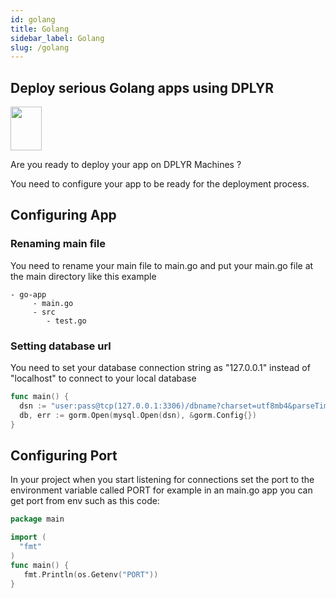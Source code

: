 ```yaml
---
id: golang
title: Golang
sidebar_label: Golang
slug: /golang
---
```

## Deploy serious Golang apps using DPLYR 
<img class="right-image" src="https://camo.githubusercontent.com/98ed65187a84ecf897273d9fa18118ce45845057/68747470733a2f2f7261772e6769746875622e636f6d2f676f6c616e672d73616d706c65732f676f706865722d766563746f722f6d61737465722f676f706865722e706e67" width="50px" height="70px" />
<p>Are you ready to deploy your app on DPLYR Machines ?</p>

You need to configure your app to be ready for the deployment process. 

## Configuring App
### Renaming main file
You need to rename your main file to main.go and put your main.go file at the main directory like this example
```
- go-app
     - main.go
     - src
        - test.go
```

### Setting database url
You need to set your database connection string as "127.0.0.1" instead of "localhost" to connect to your local database
```go
func main() {
  dsn := "user:pass@tcp(127.0.0.1:3306)/dbname?charset=utf8mb4&parseTime=True&loc=Local"
  db, err := gorm.Open(mysql.Open(dsn), &gorm.Config{})
}
```

## Configuring Port
In your project when you start listening for connections set the port to the environment variable called PORT for example in an main.go app you can get port from env such as this code:
```go
package main

import (
  "fmt"
)
func main() {
   fmt.Println(os.Getenv("PORT"))
}
```
